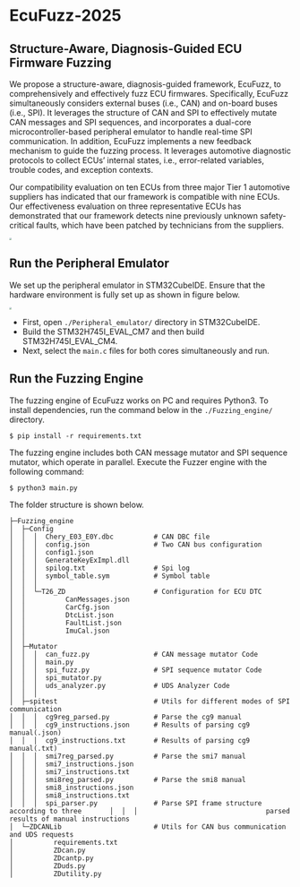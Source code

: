 # EcuFuzz-2025

## Structure-Aware, Diagnosis-Guided ECU Firmware Fuzzing

We propose a structure-aware, diagnosis-guided framework, EcuFuzz, to comprehensively and effectively fuzz ECU firmwares. Specifically, EcuFuzz simultaneously considers external buses (i.e., CAN) and on-board buses (i.e., SPI). It leverages the structure of CAN and SPI to effectively mutate CAN messages and SPI sequences, and incorporates a dual-core microcontroller-based peripheral emulator to handle real-time SPI communication. In addition, EcuFuzz implements a new feedback mechanism to guide the fuzzing process. It leverages automotive diagnostic protocols to collect ECUs’ internal states, i.e., error-related variables, trouble codes, and exception contexts. 

Our compatibility evaluation on ten ECUs from three major Tier 1 automotive suppliers has indicated that our framework is compatible with nine ECUs. Our effectiveness evaluation on three representative ECUs has demonstrated that our framework detects nine previously unknown safety-critical faults, which have been patched by technicians from the suppliers.

<img src="D:\STM32CubeIDE Workstation\ecufuzz\Figure\overview.png" style="zoom: 25%;" />

## Run the Peripheral Emulator

We set up the peripheral emulator in STM32CubeIDE. Ensure that the hardware environment is fully set up as shown in figure below.

<img src="D:\STM32CubeIDE Workstation\ecufuzz\Figure\hardware_setup.jpg" style="zoom: 25%;" />

- First, open `./Peripheral_emulator/` directory in STM32CubeIDE.
- Build the STM32H745I_EVAL_CM7 and then build STM32H745I_EVAL_CM4. 
- Next, select the `main.c` files for both cores simultaneously and run.

## Run the Fuzzing Engine

The fuzzing engine of EcuFuzz works on PC and requires Python3. To install dependencies, run the command below in the  `./Fuzzing_engine/` directory.

```
$ pip install -r requirements.txt
```

The fuzzing engine includes both CAN message mutator and SPI sequence mutator, which operate in parallel. Execute the Fuzzer engine with the following command:

```
$ python3 main.py
```

The folder structure is shown below.

```
├─Fuzzing_engine 
│  ├─Config
│  │  │  Chery_E03_E0Y.dbc			# CAN DBC file
│  │  │  config.json				# Two CAN bus configuration
│  │  │  config1.json
│  │  │  GenerateKeyExImpl.dll
│  │  │  spilog.txt					# Spi log
│  │  │  symbol_table.sym			# Symbol table
│  │  │  
│  │  └─T26_ZD						# Configuration for ECU DTC
│  │          CanMessages.json
│  │          CarCfg.json
│  │          DtcList.json
│  │          FaultList.json
│  │          ImuCal.json
│  │          
│  ├─Mutator
│  │  │  can_fuzz.py				# CAN message mutator Code
│  │  │  main.py
│  │  │  spi_fuzz.py				# SPI sequence mutator Code
│  │  │  spi_mutator.py
│  │  │  uds_analyzer.py        	# UDS Analyzer Code
│  │  │
│  ├─spitest						# Utils for different modes of SPI communication
│  │  │  cg9reg_parsed.py			# Parse the cg9 manual
│  │  │  cg9_instructions.json		# Results of parsing cg9 manual(.json)
│  │  │  cg9_instructions.txt		# Results of parsing cg9 manual(.txt)
│  │  │  smi7reg_parsed.py			# Parse the smi7 manual
│  │  │  smi7_instructions.json
│  │  │  smi7_instructions.txt
│  │  │  smi8reg_parsed.py			# Parse the smi8 manual
│  │  │  smi8_instructions.json
│  │  │  smi8_instructions.txt
│  │  │  spi_parser.py				# Parse SPI frame structure according to three 		 │  │  │								parsed results of manual instructions
│  └─ZDCANLib						# Utils for CAN bus communication and UDS requests
│          requirements.txt
│          ZDcan.py
│          ZDcantp.py
│          ZDuds.py
│          ZDutility.py
```

